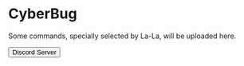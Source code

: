# CyberBug
Some commands, specially selected by La-La, will be uploaded here.

<button name="Discord" onclick="https://discord.gg/a3TFp4exfp">Discord Server</button>
